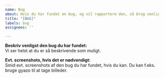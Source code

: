 ```yaml
---
name: Bug
about: Hvis du har fundet en bug, og vil rapportere den, så brug venligst denne skabelon.
title: "[BUG]"
labels: bug
assignees: ''

---
```


**Beskriv venligst den bug du har fundet:**  
Vi ser helst at du er så beskrivende som muligt.  


**Evt. screenshots, hvis det er nødvendigt:**  
Smid evt. screenshots af den bug du har fundet, hvis du kan. Du kan f.eks. bruge gyazo til at tage billeder.
